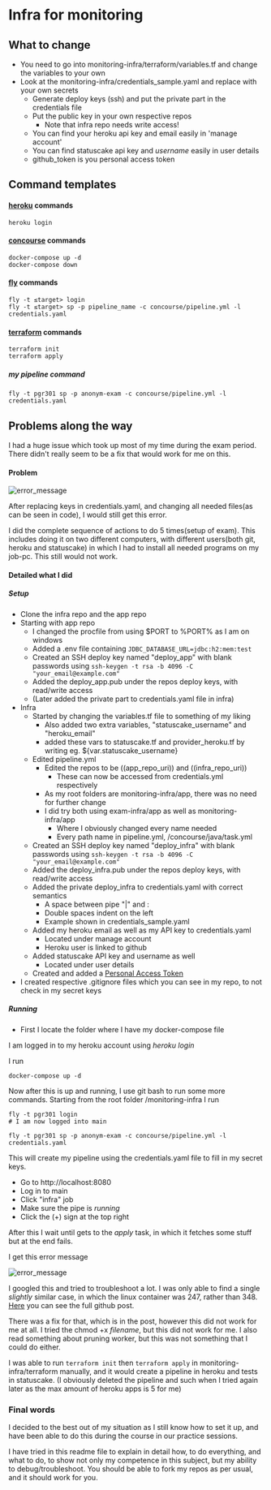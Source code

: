# Infra for monitoring

## What to change

- You need to go into monitoring-infra/terraform/variables.tf and change the variables to your own
- Look at the monitoring-infra/credentials_sample.yaml and replace with your own secrets
    - Generate deploy keys (ssh) and put the private part in the credentials file
    - Put the public key in your own respective repos
        - Note that infra repo needs write access!
    - You can find your heroku api key and email easily in 'manage account'
    - You can find statuscake api key and *username* easily in user details
    - github_token is you personal access token

## Command templates

#### [heroku](https://dashboard.heroku.com/) commands
```
heroku login
```
#### [concourse](https://concourse-ci.org/) commands
```
docker-compose up -d
docker-compose down
```
#### [fly](https://concourse-ci.org/fly.html) commands
```
fly -t ≤target> login
fly -t ≤target> sp -p pipeline_name -c concourse/pipeline.yml -l credentials.yaml
```
#### [terraform](https://www.terraform.io/) commands
```
terraform init
terraform apply
```
##### my pipeline command
```
fly -t pgr301 sp -p anonym-exam -c concourse/pipeline.yml -l credentials.yaml
```


## Problems along the way

I had a huge issue which took up most of my time during the exam period. There didn't really seem to be a fix that would work for me on this.

#### Problem

![error_message][error]

After replacing keys in credentials.yaml, and changing all needed files(as can be seen in code), I would still get this error.

I did the complete sequence of actions to do 5 times(setup of exam). This includes doing it on two different computers, with different users(both git, heroku and statuscake) in which I had to install all needed programs on my job-pc. This still would not work.

#### Detailed what I did

##### Setup
- Clone the infra repo and the app repo
- Starting with app repo
    - I changed the procfile from using $PORT to %PORT% as I am on windows
    - Added a .env file containing ```JDBC_DATABASE_URL=jdbc:h2:mem:test```
    - Created an SSH deploy key named "deploy_app" with blank passwords using
    ```ssh-keygen -t rsa -b 4096 -C "your_email@example.com"```
    - Added the deploy_app.pub under the repos deploy keys, with read/write access
    - (Later added the private part to credentials.yaml file in infra)
- Infra
    - Started by changing the variables.tf file to something of my liking
        - Also added two extra variables, "statuscake_username" and "heroku_email"
        - added these vars to statuscake.tf and provider_heroku.tf by writing eg. ${var.statuscake_username}
    - Edited pipeline.yml
        - Edited the repos to be ((app_repo_uri)) and ((infra_repo_uri))
            - These can now be accessed from credentials.yml respectively
        - As my root folders are monitoring-infra/app, there was no need for further change
        - I did try both using exam-infra/app as well as monitoring-infra/app
            - Where I obviously changed every name needed
            - Every path name in pipeline.yml, /concourse/java/task.yml
    - Created an SSH deploy key named "deploy_infra" with blank passwords using
    ```ssh-keygen -t rsa -b 4096 -C "your_email@example.com"```
    - Added the deploy_infra.pub under the repos deploy keys, with read/write access
    - Added the private deploy_infra to credentials.yaml with correct semantics
        - A space between pipe "|" and :
        - Double spaces indent on the left
        - Example shown in credentials_sample.yaml
    - Added my heroku email as well as my API key to credentials.yaml
        - Located under manage account
        - Heroku user is linked to github
    - Added statuscake API key and username as well
        - Located under user details
    - Created and added a [Personal Access Token](https://github.com/settings/tokens)
- I created respective .gitignore files which you can see in my repo, to not check in my secret keys

##### Running
- First I locate the folder where I have my docker-compose file

I am logged in to my heroku account using *heroku login*

I run
```
docker-compose up -d
```
Now after this is up and running, I use git bash to run some more commands. Starting from the root folder /monitoring-infra I run
```
fly -t pgr301 login
# I am now logged into main

fly -t pgr301 sp -p anonym-exam -c concourse/pipeline.yml -l credentials.yaml
```
This will create my pipeline using the credentials.yaml file to fill in my secret keys.

- Go to http://localhost:8080
- Log in to main
- Click "infra" job
- Make sure the pipe is *running*
- Click the (+) sign at the top right

After this I wait until gets to the *apply* task, in which it fetches some stuff but at the end fails.

I get this error message

![error_message][error]

I googled this and tried to troubleshoot a lot. I was only able to find a single *slightly* similar case, in which the linux container was 247, rather than 348.
[Here](https://github.com/facebook/fbctf/issues/431) you can see the full github post.

There was a fix for that, which is in the post, however this did not work for me at all. I tried the chmod +x *filename*, but this did not work for me.
I also read something about pruning worker, but this was not something that I could do either.

I was able to run ```terraform init``` then ```terraform apply``` in monitoring-infra/terraform manually, and it would create a pipeline in heroku and tests in statuscake. (I obviously deleted the pipeline and such when I tried again later as the max amount of heroku apps is 5 for me)

### Final words

I decided to the best out of my situation as I still know how to set it up, and have been able to do this during the course in our practice sessions.

I have tried in this readme file to explain in detail how, to do everything, and what to do, to show not only my competence in this subject, but my ability to debug/troubleshoot. You should be able to fork my repos as per usual, and it should work for you.

[error]: https://i.imgur.com/ggNYjZA.png "error_message"